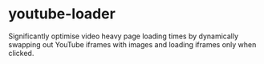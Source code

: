 youtube-loader
==============

Significantly optimise video heavy page loading times by dynamically swapping out YouTube iframes with images and loading iframes only when clicked.
